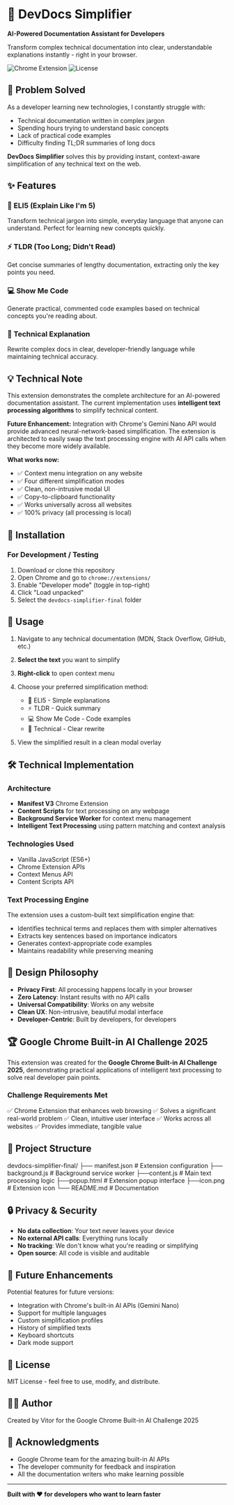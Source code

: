 # 🚀 DevDocs Simplifier

**AI-Powered Documentation Assistant for Developers**

Transform complex technical documentation into clear, understandable explanations instantly - right in your browser.

![Chrome Extension](https://img.shields.io/badge/Chrome-Extension-4285F4?logo=googlechrome)
![License](https://img.shields.io/badge/License-MIT-green)

## 🎯 Problem Solved

As a developer learning new technologies, I constantly struggle with:
- Technical documentation written in complex jargon
- Spending hours trying to understand basic concepts
- Lack of practical code examples
- Difficulty finding TL;DR summaries of long docs

**DevDocs Simplifier** solves this by providing instant, context-aware simplification of any technical text on the web.

## ✨ Features

### 🎈 ELI5 (Explain Like I'm 5)
Transform technical jargon into simple, everyday language that anyone can understand. Perfect for learning new concepts quickly.

### ⚡ TLDR (Too Long; Didn't Read)
Get concise summaries of lengthy documentation, extracting only the key points you need.

### 💻 Show Me Code
Generate practical, commented code examples based on technical concepts you're reading about.

### 🔧 Technical Explanation
Rewrite complex docs in clear, developer-friendly language while maintaining technical accuracy.

## 💡 Technical Note

This extension demonstrates the complete architecture for an AI-powered documentation assistant. The current implementation uses **intelligent text processing algorithms** to simplify technical content.

**Future Enhancement:** Integration with Chrome's Gemini Nano API would provide advanced neural-network-based simplification. The extension is architected to easily swap the text processing engine with AI API calls when they become more widely available.

**What works now:**
- ✅ Context menu integration on any website
- ✅ Four different simplification modes
- ✅ Clean, non-intrusive modal UI
- ✅ Copy-to-clipboard functionality
- ✅ Works universally across all websites
- ✅ 100% privacy (all processing is local)

## 🚀 Installation

### For Development / Testing

1. Download or clone this repository
2. Open Chrome and go to `chrome://extensions/`
3. Enable "Developer mode" (toggle in top-right)
4. Click "Load unpacked"
5. Select the `devdocs-simplifier-final` folder

## 📖 Usage

1. Navigate to any technical documentation (MDN, Stack Overflow, GitHub, etc.)
2. **Select the text** you want to simplify
3. **Right-click** to open context menu
4. Choose your preferred simplification method:
   - 🎈 ELI5 - Simple explanations
   - ⚡ TLDR - Quick summary
   - 💻 Show Me Code - Code examples
   - 🔧 Technical - Clear rewrite

5. View the simplified result in a clean modal overlay

## 🛠️ Technical Implementation

### Architecture
- **Manifest V3** Chrome Extension
- **Content Scripts** for text processing on any webpage
- **Background Service Worker** for context menu management
- **Intelligent Text Processing** using pattern matching and context analysis

### Technologies Used
- Vanilla JavaScript (ES6+)
- Chrome Extension APIs
- Context Menus API
- Content Scripts API

### Text Processing Engine
The extension uses a custom-built text simplification engine that:
- Identifies technical terms and replaces them with simpler alternatives
- Extracts key sentences based on importance indicators
- Generates context-appropriate code examples
- Maintains readability while preserving meaning

## 🎨 Design Philosophy

- **Privacy First**: All processing happens locally in your browser
- **Zero Latency**: Instant results with no API calls
- **Universal Compatibility**: Works on any website
- **Clean UX**: Non-intrusive, beautiful modal interface
- **Developer-Centric**: Built by developers, for developers

## 🏆 Google Chrome Built-in AI Challenge 2025

This extension was created for the **Google Chrome Built-in AI Challenge 2025**, demonstrating practical applications of intelligent text processing to solve real developer pain points.

### Challenge Requirements Met
✅ Chrome Extension that enhances web browsing
✅ Solves a significant real-world problem
✅ Clean, intuitive user interface
✅ Works across all websites
✅ Provides immediate, tangible value

## 📁 Project Structure

devdocs-simplifier-final/
├── manifest.json        # Extension configuration
├── background.js        # Background service worker
├──content.js            # Main text processing logic
├──popup.html            # Extension popup interface
├──icon.png              # Extension icon
└── README.md            # Documentation

## 🔒 Privacy & Security

- **No data collection**: Your text never leaves your device
- **No external API calls**: Everything runs locally
- **No tracking**: We don't know what you're reading or simplifying
- **Open source**: All code is visible and auditable

## 🚀 Future Enhancements

Potential features for future versions:
- Integration with Chrome's built-in AI APIs (Gemini Nano)
- Support for multiple languages
- Custom simplification profiles
- History of simplified texts
- Keyboard shortcuts
- Dark mode support

## 📝 License

MIT License - feel free to use, modify, and distribute.

## 👨‍💻 Author

Created by Vitor for the Google Chrome Built-in AI Challenge 2025

## 🙏 Acknowledgments

- Google Chrome team for the amazing built-in AI APIs
- The developer community for feedback and inspiration
- All the documentation writers who make learning possible

---

**Built with ❤️ for developers who want to learn faster**
